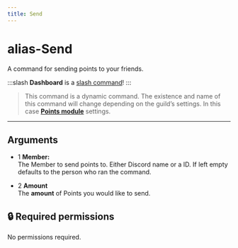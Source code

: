 ```yaml
---
title: Send
---
```

# alias-Send

A command for sending points to your friends.

:::slash
**Dashboard** is a [slash command](/misc/info/slash/)!
:::

> This command is a dynamic command. The existence and name of this command will change depending on the guild’s settings. In this case [**Points module**](https://docs.monni.fyi/modules/points) settings.

---

## Arguments

- 1 **Member:**  
    The Member to send points to. Either Discord name or a ID. If left empty defaults to the person who ran the command.
    
- 2 **Amount**  
    The **amount** of Points you would like to send.
    

## 🔒 Required permissions

No permissions required.